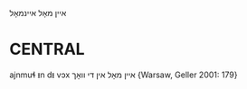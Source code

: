 איין מאָל
איינמאָל

CENTRAL
========

ajnmuɬ ᵻn dᵻ vɔx איין מאָל אין די וואָך {Warsaw, Geller 2001: 179}